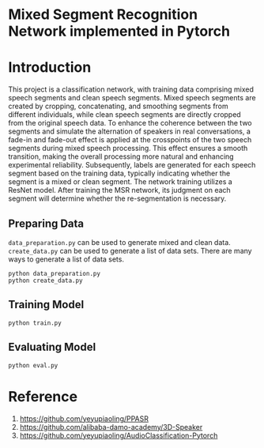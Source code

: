 
# Mixed Segment Recognition Network implemented in Pytorch

# Introduction

This project is a classification network, with training data comprising mixed speech segments and clean speech segments. Mixed speech segments are created by cropping, concatenating, and smoothing segments from different individuals, while clean speech segments are directly cropped from the original speech data. To enhance the coherence between the two segments and simulate the alternation of speakers in real conversations, a fade-in and fade-out effect is applied at the crosspoints of the two speech segments during mixed speech processing. This effect ensures a smooth transition, making the overall processing more natural and enhancing experimental reliability. Subsequently, labels are generated for each speech segment based on the training data, typically indicating whether the segment is a mixed or clean segment.
The network training utilizes a ResNet model. After training the MSR network, its judgment on each segment will determine whether the re-segmentation is necessary.



## Preparing Data


`data_preparation.py` can be used to generate mixed and clean data. `create_data.py` can be used to generate a list of data sets. There are many ways to generate a list of data sets.
```shell
python data_preparation.py
python create_data.py
```

## Training Model

```shell
python train.py
```

## Evaluating Model

```shell
python eval.py
```

# Reference

1. https://github.com/yeyupiaoling/PPASR
2. https://github.com/alibaba-damo-academy/3D-Speaker
3. https://github.com/yeyupiaoling/AudioClassification-Pytorch
